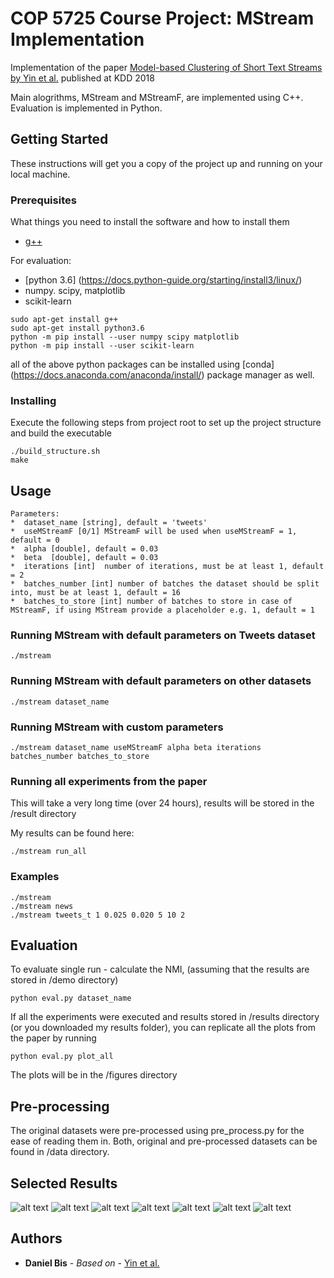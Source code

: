 # COP 5725 Course Project: MStream Implementation
Implementation of the paper [Model-based Clustering of Short Text Streams by Yin et al.](https://weizhangltt.github.io/paper/yin-kdd18.pdf) published at KDD 2018

Main alogrithms, MStream and MStreamF, are implemented using C++. Evaluation is implemented in Python.  

## Getting Started

These instructions will get you a copy of the project up and running on your local machine.

### Prerequisites

What things you need to install the software and how to install them

* [g++](https://gcc.gnu.org/)

For evaluation:
* [python 3.6] (https://docs.python-guide.org/starting/install3/linux/)
* numpy. scipy, matplotlib
* scikit-learn

```
sudo apt-get install g++
sudo apt-get install python3.6
python -m pip install --user numpy scipy matplotlib
python -m pip install --user scikit-learn
```
all of the above python packages can be installed using [conda] (https://docs.anaconda.com/anaconda/install/) package manager as well. 

### Installing

Execute the following steps from project root to set up the project structure and build the executable


```
./build_structure.sh
make
```

## Usage

```
Parameters:
*  dataset_name [string], default = 'tweets'
*  useMStreamF [0/1] MStreamF will be used when useMStreamF = 1, default = 0
*  alpha [double], default = 0.03
*  beta  [double], default = 0.03
*  iterations [int]  number of iterations, must be at least 1, default = 2
*  batches_number [int] number of batches the dataset should be split into, must be at least 1, default = 16
*  batches_to_store [int] number of batches to store in case of MStreamF, if using MStream provide a placeholder e.g. 1, default = 1
```

### Running MStream with default parameters on Tweets dataset

```
./mstream
```
### Running MStream with default parameters on other datasets

```
./mstream dataset_name
```

### Running MStream with custom parameters

```
./mstream dataset_name useMStreamF alpha beta iterations batches_number batches_to_store

```
### Running all experiments from the paper
This will take a very long time (over 24 hours), results will be stored in the /result directory

My results can be found here: 

```
./mstream run_all

```

### Examples

```
./mstream
./mstream news
./mstream tweets_t 1 0.025 0.020 5 10 2
```

## Evaluation 
To evaluate single run - calculate the NMI, (assuming that the results are stored in /demo directory)

```
python eval.py dataset_name

```
If all the experiments were executed and results stored in /results directory (or you downloaded my results folder), you can replicate all the plots from the paper by running

```
python eval.py plot_all
```

The plots will be in the /figures directory

## Pre-processing
The original datasets were pre-processed using pre_process.py for the ease of reading them in. Both, original and pre-processed datasets can be found in /data directory. 

## Selected Results
![alt text](figures/iterationsNMI.png)
![alt text](figures/alpha_nmi.png)
![alt text](figures/alpha_clusters.png)
![alt text](figures/beta_nmi.png)
![alt text](figures/beta_clusters.png)
![alt text](figures/News_speed.png)
![alt text](figures/Tweets_speed.png)


## Authors

* **Daniel Bis** - *Based on* - [Yin et al.](https://weizhangltt.github.io/paper/yin-kdd18.pdf)





